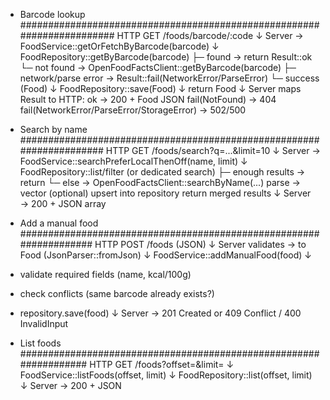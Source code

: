 - Barcode lookup
#######################################################################
HTTP GET /foods/barcode/:code
  ↓
Server → FoodService::getOrFetchByBarcode(barcode)
  ↓
FoodRepository::getByBarcode(barcode)
  ├─ found → return Result<Food>::ok
  └─ not found →
         OpenFoodFactsClient::getByBarcode(barcode)
           ├─ network/parse error → Result::fail(NetworkError/ParseError)
           └─ success (Food)
                ↓
                FoodRepository::save(Food)
                ↓
                return Food
  ↓
Server maps Result to HTTP:
  ok → 200 + Food JSON
  fail(NotFound) → 404
  fail(NetworkError/ParseError/StorageError) → 502/500

- Search by name
#####################################################################
HTTP GET /foods/search?q=...&limit=10
  ↓
Server → FoodService::searchPreferLocalThenOff(name, limit)
  ↓
FoodRepository::list/filter (or dedicated search)
  ├─ enough results → return
  └─ else →
        OpenFoodFactsClient::searchByName(...)
        parse → vector<Food>
        (optional) upsert into repository
        return merged results
  ↓
Server → 200 + JSON array

- Add a manual food
###################################################################
HTTP POST /foods (JSON)
  ↓
Server validates → to Food (JsonParser::fromJson)
  ↓
FoodService::addManualFood(food)
  ↓
- validate required fields (name, kcal/100g)
- check conflicts (same barcode already exists?)
- repository.save(food)
  ↓
Server → 201 Created or 409 Conflict / 400 InvalidInput

- List foods
##################################################################
HTTP GET /foods?offset=&limit=
  ↓
FoodService::listFoods(offset, limit)
  ↓
FoodRepository::list(offset, limit)
  ↓
Server → 200 + JSON
